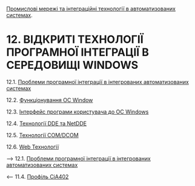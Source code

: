 [Промислові мережі та інтеграційні технології в автоматизованих системах](README.md). 

# 12. ВІДКРИТІ ТЕХНОЛОГІЇ ПРОГРАМНОЇ ІНТЕГРАЦІЇ В СЕРЕДОВИЩІ WINDOWS

12.1. [Проблеми програмної інтеграції в інтегрованих автоматизованих системах](12_1.md) 

12.2. [Функціонування ОС Window](12_2.md)  

12.3. [Інтерфейс програми користувача до ОС Windows](12_3.md)  

12.4. [Технології DDE та NetDDE](12_4.md)  

12.5. [Технології СОМ/DCOM](12_5.md)  

12.6. [Web Технології](12_6.md) 



--> 12.1. [Проблеми програмної інтеграції в інтегрованих автоматизованих системах](12_1.md) 

<-- 11.4. [Профіль CiA402](11_4.md) 
